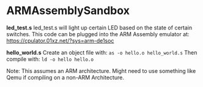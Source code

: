 # ARMAssemblySandbox

__led_test.s__
led_test.s will light up certain LED based on the state of certain switches.
This code can be plugged into the ARM Assembly emulator at: https://cpulator.01xz.net/?sys=arm-de1soc

__hello_world.s__
Create an object file with: `as -o hello.o hello_world.s`
Then compile with: `ld -o hello hello.o`

Note: This assumes an ARM architecture. Might need to use something like Qemu if compiling on a non-ARM Architecture.



